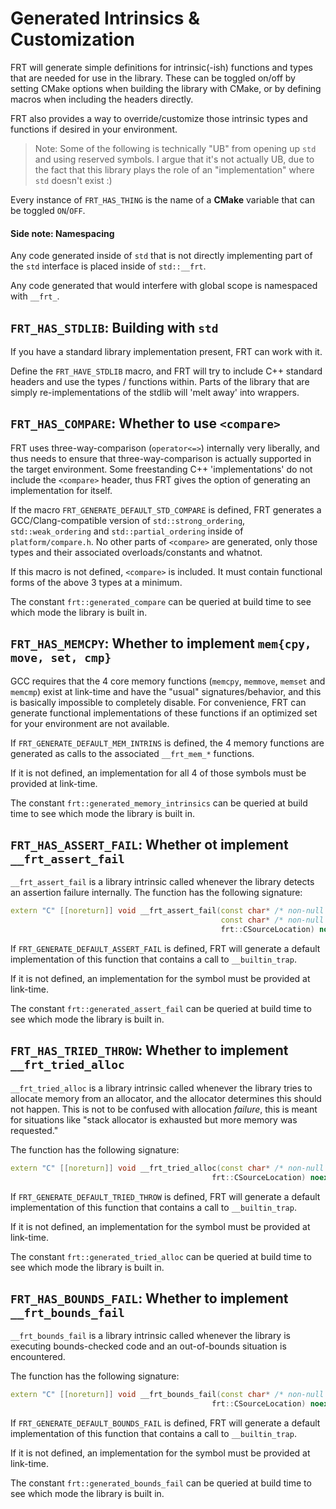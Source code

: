 # Generated Intrinsics & Customization

FRT will generate simple definitions for intrinsic(-ish) functions and types that are needed for use in the library.
These can be toggled on/off by setting CMake options when building the library with CMake, or by defining macros when
including the headers directly.

FRT also provides a way to override/customize those intrinsic types and functions if desired in your environment.

> Note: Some of the following is technically "UB" from opening up `std` and using reserved symbols. I argue that it's not
> actually UB, due to the fact that this library plays the role of an "implementation" where `std` doesn't exist :)

Every instance of `FRT_HAS_THING` is the name of a **CMake** variable that can be toggled `ON`/`OFF`.

#### Side note: Namespacing

Any code generated inside of `std` that is not directly implementing part of the `std` interface is placed inside
of `std::__frt`.

Any code generated that would interfere with global scope is namespaced with `__frt_`.

## `FRT_HAS_STDLIB`: Building with `std`

If you have a standard library implementation present, FRT can work with it.

Define the `FRT_HAVE_STDLIB` macro, and FRT will try to include C++ standard headers and use the types / functions
within. Parts of the library that are simply re-implementations of the stdlib will 'melt away' into wrappers.

## `FRT_HAS_COMPARE`: Whether to use `<compare>`

FRT uses three-way-comparison (`operator<=>`) internally very liberally, and thus needs to ensure that
three-way-comparison is actually supported in the target environment. Some freestanding C++ 'implementations' do not
include the `<compare>` header, thus FRT gives the option of generating an implementation for itself.

If the macro `FRT_GENERATE_DEFAULT_STD_COMPARE` is defined, FRT generates a GCC/Clang-compatible version
of `std::strong_ordering`, `std::weak_ordering`
and `std::partial_ordering` inside of `platform/compare.h`. No other parts of `<compare>` are generated, only those
types and their associated overloads/constants and whatnot.

If this macro is not defined, `<compare>` is included. It must contain functional forms of the above 3 types at a
minimum.

The constant `frt::generated_compare` can be queried at build time to see which mode the library is built in.

## `FRT_HAS_MEMCPY`: Whether to implement `mem{cpy, move, set, cmp}`

GCC requires that the 4 core memory functions (`memcpy`, `memmove`, `memset` and `memcmp`) exist at link-time and have
the "usual" signatures/behavior, and this is basically impossible to completely disable. For convenience, FRT can
generate functional implementations of these functions if an optimized set for your environment are not available.

If `FRT_GENERATE_DEFAULT_MEM_INTRINS` is defined, the 4 memory functions are generated as calls to the
associated `__frt_mem_*` functions.

If it is not defined, an implementation for all 4 of those symbols must be provided at link-time.

The constant `frt::generated_memory_intrinsics` can be queried at build time to see which mode the library is built in.

## `FRT_HAS_ASSERT_FAIL`: Whether ot implement `__frt_assert_fail`

`__frt_assert_fail` is a library intrinsic called whenever the library detects an assertion failure internally. The
function has the following signature:

```cpp
extern "C" [[noreturn]] void __frt_assert_fail(const char* /* non-null null-terminated condition string */, 
                                               const char* /* non-null null-terminated message string */, 
                                               frt::CSourceLocation) noexcept;
```

If `FRT_GENERATE_DEFAULT_ASSERT_FAIL` is defined, FRT will generate a default implementation of this function that
contains a call to `__builtin_trap`.

If it is not defined, an implementation for the symbol must be provided at link-time.

The constant `frt::generated_assert_fail` can be queried at build time to see which mode the library is built in.

## `FRT_HAS_TRIED_THROW`: Whether to implement `__frt_tried_alloc`

`__frt_tried_alloc` is a library intrinsic called whenever the library tries to allocate memory from an allocator, and
the allocator determines this should not happen. This is not to be confused with allocation *failure*, this is meant for
situations like "stack allocator is exhausted but more memory was requested."

The function has the following signature:

```cpp
extern "C" [[noreturn]] void __frt_tried_alloc(const char* /* non-null null-terminated message string */, 
                                             frt::CSourceLocation) noexcept;
```

If `FRT_GENERATE_DEFAULT_TRIED_THROW` is defined, FRT will generate a default implementation of this function that
contains a call to `__builtin_trap`.

If it is not defined, an implementation for the symbol must be provided at link-time.

The constant `frt::generated_tried_alloc` can be queried at build time to see which mode the library is built in.

## `FRT_HAS_BOUNDS_FAIL`: Whether to implement `__frt_bounds_fail`

`__frt_bounds_fail` is a library intrinsic called whenever the library is executing bounds-checked code and an
out-of-bounds situation is encountered.

The function has the following signature:

```cpp
extern "C" [[noreturn]] void __frt_bounds_fail(const char* /* non-null null-terminated message string */, 
                                             frt::CSourceLocation) noexcept;
```

If `FRT_GENERATE_DEFAULT_BOUNDS_FAIL` is defined, FRT will generate a default implementation of this function that
contains a call to `__builtin_trap`.

If it is not defined, an implementation for the symbol must be provided at link-time.

The constant `frt::generated_bounds_fail` can be queried at build time to see which mode the library is built in.
